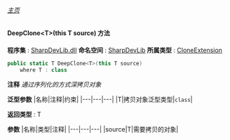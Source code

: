 ###### [主页](./Index.md "主页")
#### DeepClone\<T\>(this T source) 方法
**程序集** : [SharpDevLib.dll](./SharpDevLib.assembly.md "SharpDevLib.dll")
**命名空间** : [SharpDevLib](./SharpDevLib.namespace.md "SharpDevLib")
**所属类型** : [CloneExtension](./SharpDevLib.CloneExtension.md "CloneExtension")
``` csharp
public static T DeepClone<T>(this T source)
    where T : class
```
**注释**
*通过序列化的方式深拷贝对象*

**泛型参数**
|名称|注释|约束|
|---|---|---|
|T|拷贝对象泛型类型|`class`|


**返回类型** : T

**参数**
|名称|类型|注释|
|---|---|---|
|source|T|需要拷贝的对象|

